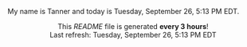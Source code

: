 My name is Tanner and today is Tuesday, September 26, 5:13 PM EDT.

<p align="center">This <i>README</i> file is generated <b>every 3 hours</b>!</br>Last refresh: Tuesday, September 26, 5:13 PM EDT<br /></p>
